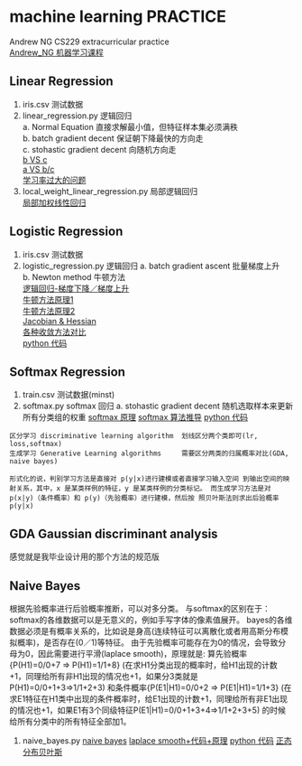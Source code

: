 
# machine learning PRACTICE  
Andrew NG CS229 extracurricular practice  
[Andrew_NG 机器学习课程](http://open.163.com/special/opencourse/machinelearning.html)

## Linear Regression
1. iris.csv      测试数据
2. linear_regression.py      逻辑回归  
    a. Normal Equation      直接求解最小值，但特征样本集必须满秩  
    b. batch gradient decent        保证朝下降最快的方向走  
    c. stohastic gradient decent        向随机方向走  
    [b VS c](https://www.cnblogs.com/sirius-swu/p/6932583.html)  
    [a VS b/c](https://blog.csdn.net/artprog/article/details/51172025)   
    [学习率过大的问题](https://blog.csdn.net/vcvycy/article/details/79520163)
3. local_weight_linear_regression.py        局部逻辑回归  
    [局部加权线性回归](https://blog.csdn.net/caimouse/article/details/60334243)  
    
## Logistic Regression
1. iris.csv      测试数据
2. logistic_regression.py       逻辑回归
    a. batch gradient ascent        批量梯度上升  
    b. Newton method        牛顿方法  
    [逻辑回归-梯度下降／梯度上升](https://blog.csdn.net/xiaoxiangzi222/article/details/55097570)   
    [牛顿方法原理1](https://www.guokr.com/question/461510/)  
    [牛顿方法原理2](https://www.zhihu.com/question/20690553)  
    [Jacobian & Hessian](https://jingyan.baidu.com/article/cb5d6105c661bc005c2fe024.html)  
    [各种收敛方法对比](https://www.cnblogs.com/shixiangwan/p/7532830.html)  
    [python 代码](https://www.cnblogs.com/sumai/p/5221067.html)

## Softmax Regression
1. train.csv      测试数据(minst)
2. softmax.py       softmax 回归
    a. stohastic gradient decent        随机选取样本来更新所有分类组的权重
    [softmax 原理](https://www.zhihu.com/question/23765351)
    [softmax 算法推导](http://ufldl.stanford.edu/wiki/index.php/Softmax%E5%9B%9E%E5%BD%92)
    [python 代码](https://blog.csdn.net/wds2006sdo/article/details/53699778?utm_source=itdadao&utm_medium=referral)

```
区分学习 discriminative learning algorithm  划线区分两个类即可(lr, loss,softmax)
生成学习 Generative Learning algorithms     需要区分两类的归属概率对比(GDA, naive bayes)

形式化的说，判别学习方法是直接对 p(y|x)进行建模或者直接学习输入空间 到输出空间的映射关系，其中，x 是某类样例的特征，y 是某类样例的分类标记。 而生成学习方法是对 p(x|y)（条件概率）和 p(y)（先验概率）进行建模，然后按 照贝叶斯法则求出后验概率 p(y|x)
```

## GDA Gaussian discriminant analysis
感觉就是我毕业设计用的那个方法的规范版

## Naive Bayes
根据先验概率进行后验概率推断，可以对多分类。
与softmax的区别在于：softmax的各维数据可以是无意义的，例如手写字体的像素值展开。
                   bayes的各维数据必须是有概率关系的，比如说是身高(连续特征可以离散化或者用高斯分布模拟概率)，是否存在(0／1)等特征。
由于先验概率可能存在为0的情况，会导致分母为0，因此需要进行平滑(laplace smooth)，原理就是:
        算先验概率{P(H1)=0/0+7 => P(H1)=1/1+8}   (在求H1分类出现的概率时，给H1出现的计数+1，同理给所有非H1出现的情况也+1，如果分3类就是P(H1)=0/0+1+3=>1/1+2+3)
        和条件概率{P(E1|H1)=0/0+2 => P(E1|H1)=1/1+3}    (在求E1特征在H1类中出现的条件概率时，给E1出现的计数+1，同理给所有非E1出现的情况也+1，如果E1有3个同级特征P(E1|H1)=0/0+1+3+4=>1/1+2+3+5)
        的时候给所有分类中的所有特征全部加1。
1. naive_bayes.py
    [naive bayes](https://blog.csdn.net/syoya1997/article/details/78618885)
    [laplace smooth+代码+原理](https://blog.csdn.net/tanhongguang1/article/details/45016421)
    [python 代码](https://blog.csdn.net/li8zi8fa/article/details/76176597)
    [正态分布贝叶斯](http://www.ruanyifeng.com/blog/2013/12/naive_bayes_classifier.html)